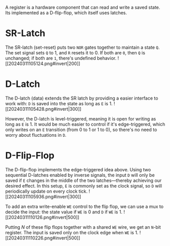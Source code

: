 A register is a hardware component that can read and write a saved state. Its implemented as a D-flip-flop, which itself uses latches.

# SR-Latch
The SR-latch (set-reset) puts two `NOR` gates together to maintain a state `Q`. The set signal sets `Q` to 1, and `R` resets it to 0. If both are `0`, then `Q` is unchanged; if both are `1`, there's undefined behavior.
![[20240311105124.png#invert|200]]

# D-Latch
The D-latch (data) extends the SR latch by providing a easier interface to work with: `D` is saved into the state as long as `E` is 1.
![[20240311105428.png#invert|300]]

However, the D-latch is level-triggered, meaning it is open for writing as long as `E` is 1. It would be much easier to control if it's edge-triggered, which only writes on an `E` transition (from 0 to 1 or 1 to 0), so there's no need to worry about fluctuations in `D`.

# D-Flip-Flop
The D-flip-flop implements the edge-triggered idea above. Using two sequential D-latches enabled by inverse signals, the input `D` will only be saved if `E` changes in the middle of the two latches—thereby achieving our desired effect. In this setup, `E` is commonly set as the clock signal, so `D` will periodically update on every clock tick.
![[20240311105936.png#invert|300]]

To add an extra write-enable `WE` control to the flip flop, we can use a mux to decide the input: the state value if `WE` is 0 and `D` if `WE` is 1.
![[20240311110126.png#invert|500]]

Putting $N$ of these flip flops together with a shared `WE` wire, we get an `N`-bit register. The input is saved only on the clock edge when `WE` is 1.
![[20240311110226.png#invert|500]]